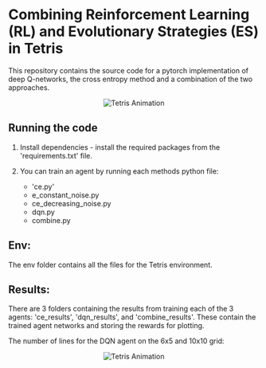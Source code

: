 # Combining Reinforcement Learning (RL) and Evolutionary Strategies (ES) in Tetris

This repository contains the source code for a pytorch implementation of deep Q-networks, the cross entropy method and a combination of the 
two approaches.



<p align="center">
  <img src="https://github.com/SirSebLancelot/Tetris-Reinforcement-Learning/raw/main/dqn_results/results20x10/tetris_animation_looped_long.gif" alt="Tetris Animation" />
</p>

## Running the code 

1) Install dependencies - install the required packages from the 'requirements.txt' file.

2) You can train an agent by running each methods python file:
   - 'ce.py'
   - e_constant_noise.py
   - ce_decreasing_noise.py
   - dqn.py
   - combine.py
  
## Env:
The env folder contains all the files for the Tetris environment.

## Results:

There are 3 folders containing the results from training each of the 3 agents:
'ce_results', 'dqn_results', and 'combine_results'. These contain the trained agent
networks and storing the rewards for plotting.

The number of lines for the DQN agent on the 6x5 and 10x10 grid:
<p align="center">
  <img src= https://github.com/SirSebLancelot/Tetris-Reinforcement-Learning/blob/main/dqn_results/compare_DQN.png alt="Tetris Animation" />
</p>








